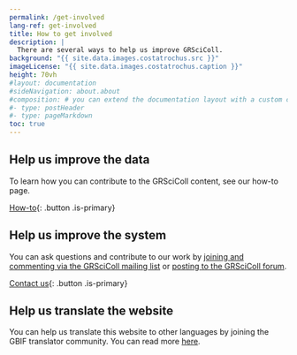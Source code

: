 ```yaml
---
permalink: /get-involved
lang-ref: get-involved
title: How to get involved
description: |
  There are several ways to help us improve GRSciColl.
background: "{{ site.data.images.costatrochus.src }}"
imageLicense: "{{ site.data.images.costatrochus.caption }}"
height: 70vh
#layout: documentation
#sideNavigation: about.about
#composition: # you can extend the documentation layout with a custom composition
#- type: postHeader
#- type: pageMarkdown
toc: true
---
```


## Help us improve the data

To learn how you can contribute to the GRSciColl content, see our how-to page.

[How-to](/how-to){: .button .is-primary}

## Help us improve the system

You can ask questions and contribute to our work by [joining and commenting via the GRSciColl mailing list](https://lists.gbif.org/mailman/listinfo/scientific-collections) or [posting to the GRSciColl forum](https://discourse.gbif.org/c/grscicoll/29).

[Contact us](/contact){: .button .is-primary}

## Help us translate the website

You can help us translate this website to other languages by joining the GBIF translator community. You can read more [here](https://www.gbif.org/translators).

